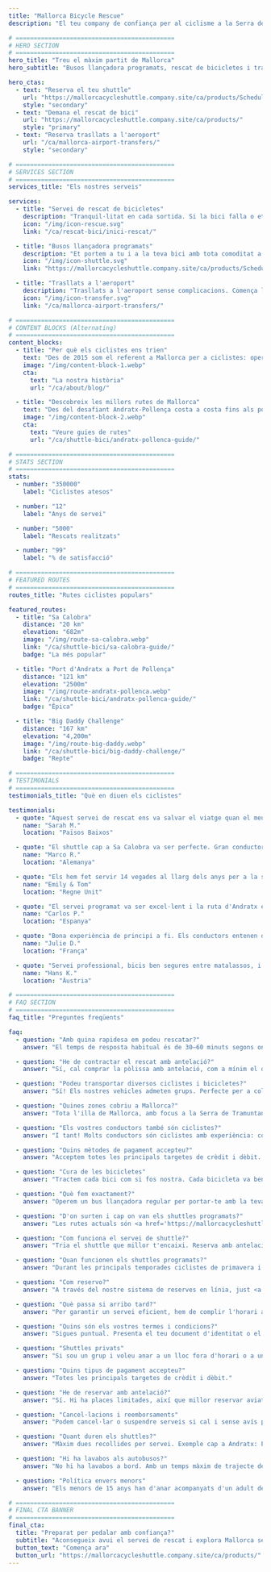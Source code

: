 ```yaml
---
title: "Mallorca Bicycle Rescue"
description: "El teu company de confiança per al ciclisme a la Serra de Tramuntana de Mallorca. Servei de rescat de bicicletes, busos llançadora i trasllats a l'aeroport per a ciclistes."

# ============================================
# HERO SECTION
# ============================================
hero_title: "Treu el màxim partit de Mallorca"
hero_subtitle: "Busos llançadora programats, rescat de bicicletes i trasllats a l'aeroport - per ciclistes i per a ciclistes"

hero_ctas:
  - text: "Reserva el teu shuttle"
    url: "https://mallorcacycleshuttle.company.site/ca/products/Scheduled-Bike-Buses-c15728235"
    style: "secondary"
  - text: "Demana el rescat de bici"
    url: "https://mallorcacycleshuttle.company.site/ca/products/"
    style: "primary"
  - text: "Reserva trasllats a l'aeroport"
    url: "/ca/mallorca-airport-transfers/"
    style: "secondary"

# ============================================
# SERVICES SECTION
# ============================================
services_title: "Els nostres serveis"

services:
  - title: "Servei de rescat de bicicletes"
    description: "Tranquil·litat en cada sortida. Si la bici falla o et fallen les forces, els titulars de la pòlissa són rescatats arreu de Mallorca."
    icon: "/img/icon-rescue.svg"
    link: "/ca/rescat-bici/inici-rescat/"

  - title: "Busos llançadora programats"
    description: "Et portem a tu i a la teva bici amb tota comoditat a l'inici de les icòniques rutes d'anada."
    icon: "/img/icon-shuttle.svg"
    link: "https://mallorcacycleshuttle.company.site/ca/products/Scheduled-Bike-Buses-c15728235"

  - title: "Trasllats a l'aeroport"
    description: "Trasllats a l'aeroport sense complicacions. Comença les teves vacances ciclistes sense estrès des del moment d'aterrar."
    icon: "/img/icon-transfer.svg"
    link: "/ca/mallorca-airport-transfers/"

# ============================================
# CONTENT BLOCKS (Alternating)
# ============================================
content_blocks:
  - title: "Per què els ciclistes ens trien"
    text: "Des de 2015 som el referent a Mallorca per a ciclistes: operem shuttles, fem rescats per tota l'illa i cuidem les bicicletes com si fossin nostres. Comptaràs amb un equip amable i fiable, autobusos còmodes i coneixement local en què pots confiar."
    image: "/img/content-block-1.webp"
    cta:
      text: "La nostra història"
      url: "/ca/about/blog/"

  - title: "Descobreix les millors rutes de Mallorca"
    text: "Des del desafiant Andratx-Pollença costa a costa fins als ports llegendaris de Sa Calobra i Valldemossa, passant pels camins tranquils de l'interior, Mallorca és un paradís ciclista de primer nivell mundial. Les nostres guies completes t'ajuden a planificar les rutes d'anada perfectes amb mapes detallats, perfils d'elevació i consells d'experts."
    image: "/img/content-block-2.webp"
    cta:
      text: "Veure guies de rutes"
      url: "/ca/shuttle-bici/andratx-pollenca-guide/"

# ============================================
# STATS SECTION
# ============================================
stats:
  - number: "350000"
    label: "Ciclistes atesos"

  - number: "12"
    label: "Anys de servei"

  - number: "5000"
    label: "Rescats realitzats"

  - number: "99"
    label: "% de satisfacció"

# ============================================
# FEATURED ROUTES
# ============================================
routes_title: "Rutes ciclistes populars"

featured_routes:
  - title: "Sa Calobra"
    distance: "20 km"
    elevation: "682m"
    image: "/img/route-sa-calobra.webp"
    link: "/ca/shuttle-bici/sa-calobra-guide/"
    badge: "La més popular"

  - title: "Port d'Andratx a Port de Pollença"
    distance: "121 km"
    elevation: "2500m"
    image: "/img/route-andratx-pollenca.webp"
    link: "/ca/shuttle-bici/andratx-pollenca-guide/"
    badge: "Èpica"

  - title: "Big Daddy Challenge"
    distance: "167 km"
    elevation: "4,200m"
    image: "/img/route-big-daddy.webp"
    link: "/ca/shuttle-bici/big-daddy-challenge/"
    badge: "Repte"

# ============================================
# TESTIMONIALS
# ============================================
testimonials_title: "Què en diuen els ciclistes"

testimonials:
  - quote: "Aquest servei de rescat ens va salvar el viatge quan el meu amic va tenir una avaria. Professional, ràpid i amable. Molt recomanable!"
    name: "Sarah M."
    location: "Països Baixos"

  - quote: "El shuttle cap a Sa Calobra va ser perfecte. Gran conductor, transport segur de les bicis i vam començar exactament on volíem, amb cames fresques. Val cada cèntim."
    name: "Marco R."
    location: "Alemanya"

  - quote: "Els hem fet servir 14 vegades al llarg dels anys per a la setmana del club a Mallorca. Trasllat a l'aeroport i shuttle programat fins a Andratx. La tranquil·litat ja val la pena. Saben què fan."
    name: "Emily & Tom"
    location: "Regne Unit"

  - quote: "El servei programat va ser excel·lent i la ruta d'Andratx ens va fer les vacances. Amb ganes de tornar-hi l'any que ve!"
    name: "Carlos P."
    location: "Espanya"

  - quote: "Bona experiència de principi a fi. Els conductors entenen de veritat les necessitats dels ciclistes. Ja hem fet quatre trajectes amb ells."
    name: "Julie D."
    location: "França"

  - quote: "Servei professional, bicis ben segures entre matalassos, i rutes espectaculars. Molt recomanable per a ciclistes exigents."
    name: "Hans K."
    location: "Àustria"

# ============================================
# FAQ SECTION
# ============================================
faq_title: "Preguntes freqüents"

faq:
  - question: "Amb quina rapidesa em podeu rescatar?"
    answer: "El temps de resposta habitual és de 30–60 minuts segons on siguis a Mallorca. Tenim diversos vehicles repartits per l'illa per respondre ràpidament."

  - question: "He de contractar el rescat amb antelació?"
    answer: "Sí, cal comprar la pòlissa amb antelació, com a mínim el dia abans de fer-la servir (vàlida per a tota l'estada)."

  - question: "Podeu transportar diversos ciclistes i bicicletes?"
    answer: "Sí! Els nostres vehicles admeten grups. Perfecte per a colles o clubs."

  - question: "Quines zones cobriu a Mallorca?"
    answer: "Tota l'illa de Mallorca, amb focus a la Serra de Tramuntana, on hi ha les millors rutes d'anada - d'Andratx a Pollença i tot el que hi ha al mig."

  - question: "Els vostres conductors també són ciclistes?"
    answer: "I tant! Molts conductors són ciclistes amb experiència: coneixen les rutes, els reptes i exactament què et cal."

  - question: "Quins mètodes de pagament accepteu?"
    answer: "Acceptem totes les principals targetes de crèdit i dèbit. El pagament es processa de manera segura mitjançant Stripe."

  - question: "Cura de les bicicletes"
    answer: "Tractem cada bici com si fos nostra. Cada bicicleta va ben assegurada en remolcs a mida, amortida entre matalassos, per arribar en el mateix estat que en el moment de la càrrega."

  - question: "Què fem exactament?"
    answer: "Operem un bus llançadora regular per portar-te amb la teva bici a l'inici de les rutes icòniques d'anada de Mallorca (<a href='https://mallorcacycleshuttle.company.site/ca/products/' target='_blank' rel='noopener noreferrer'>horaris aquí</a>). Oferim rescat de bicicleta i ciclista en cas d'avaria (<a href='https://mallorcacycleshuttle.company.site/ca/products/' target='_blank' rel='noopener noreferrer'>enllaç aquí</a>). I fem trasllats privats a l'aeroport amb pressupost instantani (<a href='/ca/mallorca-airport-transfers/'>aquí</a>)."

  - question: "D'on surten i cap on van els shuttles programats?"
    answer: "Les rutes actuals són <a href='https://mallorcacycleshuttle.company.site/ca/products/' target='_blank' rel='noopener noreferrer'>aquí</a>."

  - question: "Com funciona el servei de shuttle?"
    answer: "Tria el shuttle que millor t'encaixi. Reserva amb antelació, les places són limitades. Arriba almenys 15 minuts abans de la sortida amb el teu DNI o el bitllet (al mòbil és ideal) per carregar la bici. <a href='https://mallorcacycleshuttle.company.site/ca/products/' target='_blank' rel='noopener noreferrer'>Reserva aquí</a>. Gaudeix del trajecte fins a la destinació i estima la tornada en bici. Simple, eficient i essencial."

  - question: "Quan funcionen els shuttles programats?"
    answer: "Durant les principals temporades ciclistes de primavera i tardor. L'horari complet del bus de bicis és <a href='https://mallorcacycleshuttle.company.site/ca/products/' target='_blank' rel='noopener noreferrer'>aquí</a>."

  - question: "Com reservo?"
    answer: "A través del nostre sistema de reserves en línia, just <a href='https://mallorcacycleshuttle.company.site/ca/products/' target='_blank' rel='noopener noreferrer'>aquí</a>."

  - question: "Què passa si arribo tard?"
    answer: "Per garantir un servei eficient, hem de complir l'horari anunciat i no podem esperar els endarrerits. Arriba al punt de sortida abans de l'hora de càrrega indicada al teu bitllet. Com que la teva absència pot impedir que altres reservin, no podem reemborsar els shuttles perduts."

  - question: "Quins són els vostres termes i condicions?"
    answer: "Sigues puntual. Presenta el teu document d'identitat o el bitllet abans de l'hora de càrrega indicada. Termes i condicions complets aquí."

  - question: "Shuttles privats"
    answer: "Si sou un grup i voleu anar a un lloc fora d'horari o a una altra hora, escriu a admin@mallorcacycleshuttle.com amb la data, lloc de recollida, destinació i mida del grup, i farem el possible per encaixar-vos."

  - question: "Quins tipus de pagament accepteu?"
    answer: "Totes les principals targetes de crèdit i dèbit."

  - question: "He de reservar amb antelació?"
    answer: "Sí. Hi ha places limitades, així que millor reservar aviat per no quedar-te sense. Recomanem reservar al principi de l'estada: cames fresques i un dia de marge si el temps falla. <a href='https://mallorcacycleshuttle.company.site/ca/products/' target='_blank' rel='noopener noreferrer'>Reserva aquí</a>."

  - question: "Cancel·lacions i reemborsaments"
    answer: "Podem cancel·lar o suspendre serveis si cal i sense avís previ. Si es cancel·la un shuttle, hi ha reemborsament total o canvi a un altre bus. Si vols canviar la data, pot ser possible i es decideix cas per cas. Per a tota la informació, consulta els Termes i Condicions complets aquí."

  - question: "Quant duren els shuttles?"
    answer: "Màxim dues recollides per servei. Exemple cap a Andratx: Port de Pollença, càrrega de bicis a les 07:15; després Alcúdia, càrrega a les 07:35; arribada mitjana a Andratx cap a les 09:15 segons el trànsit."

  - question: "Hi ha lavabos als autobusos?"
    answer: "No hi ha lavabos a bord. Amb un temps màxim de trajecte de 90 minuts, normalment no cal. Simplement controla el que beguis abans i durant el viatge."

  - question: "Política envers menors"
    answer: "Els menors de 15 anys han d'anar acompanyats d'un adult de pagament. Tots els seients tenen el mateix preu."

# ============================================
# FINAL CTA BANNER
# ============================================
final_cta:
  title: "Preparat per pedalar amb confiança?"
  subtitle: "Aconsegueix avui el servei de rescat i explora Mallorca sense preocupacions"
  button_text: "Comença ara"
  button_url: "https://mallorcacycleshuttle.company.site/ca/products/"
---
```

